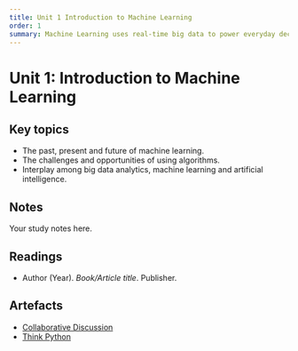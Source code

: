 ```yaml
---
title: Unit 1 Introduction to Machine Learning
order: 1
summary: Machine Learning uses real-time big data to power everyday decision-making and profiling, enabling machines to act more accurately and autonomously.
---
```


# Unit 1: Introduction to Machine Learning

## Key topics
- The past, present and future of machine learning.
- The challenges and opportunities of using algorithms.
- Interplay among big data analytics, machine learning and artificial intelligence.

## Notes
Your study notes here.

## Readings
- Author (Year). *Book/Article title*. Publisher.

## Artefacts
- [Collaborative Discussion](../../artefacts/module-3/unit-01-collab-discussion-1.pdf)
- [Think Python](../../artefacts/module-3/unit-01-python.ipynb)